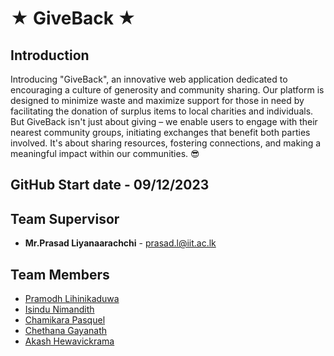 # ★  **GiveBack** ★

## **Introduction**
Introducing "GiveBack", an innovative web application dedicated to encouraging a culture of generosity and community sharing. Our platform is designed to minimize waste and maximize support for those in need by facilitating the donation of surplus items to local charities and individuals. But GiveBack isn't just about giving – we enable users to engage with their nearest community groups, initiating exchanges that benefit both parties involved. It's about sharing resources, fostering connections, and making a meaningful impact within our communities. 😎

## **GitHub Start date** - **09/12/2023**

## Team Supervisor
*  **Mr.Prasad Liyanaarachchi** - [prasad.l@iit.ac.lk](prasad.l@iit.ac.lk)    

## Team Members
* [Pramodh Lihinikaduwa](https://github.com/pramodh123kit)   
* [Isindu Nimandith](https://github.com/IsinduNimandith23)   
* [Chamikara Pasquel](https://github.com/chamikarapasquel)   
* [Chethana Gayanath](https://github.com/chethana87)
* [Akash Hewavickrama]([https://github.com/chethana87](https://github.com/RajeevAkash))   


<!--

**Here are some ideas to get you started:**

🙋‍♀️ A short introduction - what is your organization all about?
🌈 Contribution guidelines - how can the community get involved?
👩‍💻 Useful resources - where can the community find your docs? Is there anything else the community should know?
🍿 Fun facts - what does your team eat for breakfast?
🧙 Remember, you can do mighty things with the power of [Markdown](https://docs.github.com/github/writing-on-github/getting-started-with-writing-and-formatting-on-github/basic-writing-and-formatting-syntax)
-->
